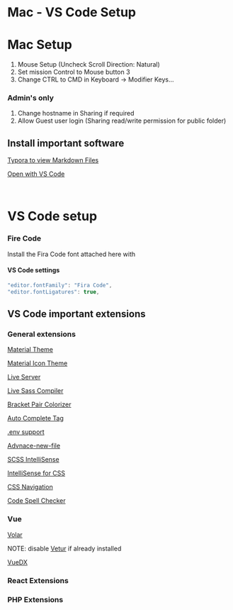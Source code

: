 # Mac - VS Code Setup

# Mac Setup

1.	Mouse Setup (Uncheck Scroll Direction: Natural)
2.	Set mission Control to Mouse button 3
3.	Change CTRL to CMD in Keyboard -> Modifier Keys...

### Admin's only
1.	Change hostname in Sharing if required
2.	Allow Guest user login (Sharing read/write permission for public folder)

## Install important software
[Typora to view Markdown Files](https://typora.io/)

[Open with VS Code](https://www.jimbobbennett.io/open-anything-in-vs-code-using-a-macos-quick-action/) 
  
<br>

# VS Code setup

### Fire Code
Install the Fira Code font attached here with
#### VS Code settings
```javascript
"editor.fontFamily": "Fira Code",
"editor.fontLigatures": true,
```
## VS Code important extensions

### General extensions

[Material Theme](https://marketplace.visualstudio.com/items?itemName=Equinusocio.vsc-material-theme) 

[Material Icon Theme](https://marketplace.visualstudio.com/items?itemName=PKief.material-icon-theme)

[Live Server](https://marketplace.visualstudio.com/items?itemName=ritwickdey.LiveServer) 

[Live Sass Compiler](https://marketplace.visualstudio.com/items?itemName=ritwickdey.live-sass) 

[Bracket Pair Colorizer](https://marketplace.visualstudio.com/items?itemName=CoenraadS.bracket-pair-colorizer) 

[Auto Complete Tag](https://marketplace.visualstudio.com/items?itemName=formulahendry.auto-complete-tag) 

[.env support](https://marketplace.visualstudio.com/items?itemName=IronGeek.vscode-env) 

[Advnace-new-file](https://marketplace.visualstudio.com/items?itemName=patbenatar.advanced-new-file) 

[SCSS IntelliSense](https://marketplace.visualstudio.com/items?itemName=mrmlnc.vscode-scss) 

[IntelliSense for CSS](https://marketplace.visualstudio.com/items?itemName=Zignd.html-css-class-completion) 

[CSS Navigation](https://marketplace.visualstudio.com/items?itemName=pucelle.vscode-css-navigation) 

[Code Spell Checker](https://marketplace.visualstudio.com/items?itemName=streetsidesoftware.code-spell-checker) 


### Vue

[Volar](https://marketplace.visualstudio.com/items?itemName=johnsoncodehk.volar)

NOTE: disable [Vetur](https://marketplace.visualstudio.com/items?itemName=octref.vetur) if already installed 

[VueDX](https://marketplace.visualstudio.com/items?itemName=znck.vue-language-features) 




### React Extensions

### PHP Extensions



